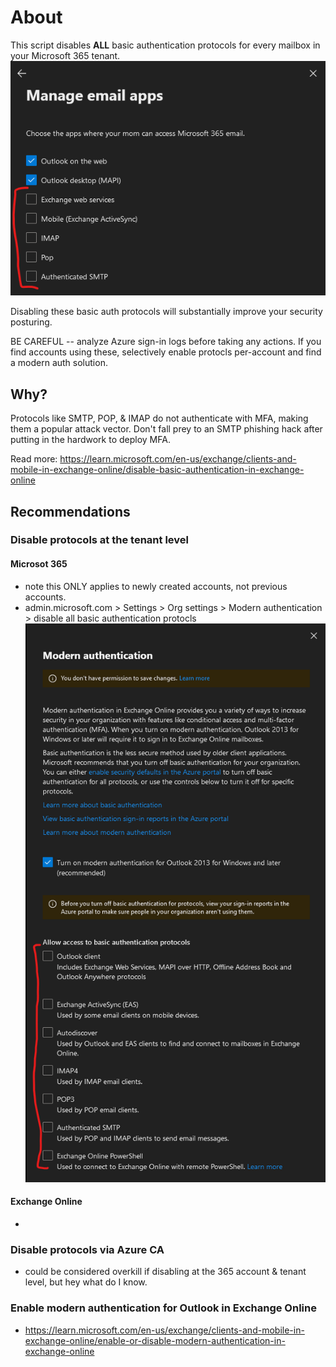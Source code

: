 # About

This script disables **ALL** basic authentication protocols for every mailbox in your Microsoft 365 tenant.
![alt text](screenshot1.png)

Disabling these basic auth protocols will substantially improve your security posturing.

BE CAREFUL -- analyze Azure sign-in logs before taking any actions. If you find accounts using these, selectively enable protocls per-account and find a modern auth solution.

## Why?

Protocols like SMTP, POP, & IMAP do not authenticate with MFA, making them a popular attack vector.
Don't fall prey to an SMTP phishing hack after putting in the hardwork to deploy MFA.

Read more: https://learn.microsoft.com/en-us/exchange/clients-and-mobile-in-exchange-online/disable-basic-authentication-in-exchange-online

## Recommendations

### Disable protocols at the tenant level

#### Microsot 365
- note this ONLY applies to newly created accounts, not previous accounts.
- admin.microsoft.com > Settings > Org settings > Modern authentication > disable all basic authentication protocls
![alt text](screenshot2.png)

#### Exchange Online
- 

### Disable protocols via Azure CA
- could be considered overkill if disabling at the 365 account & tenant level, but hey what do I know.

### Enable modern authentication for Outlook in Exchange Online
- https://learn.microsoft.com/en-us/exchange/clients-and-mobile-in-exchange-online/enable-or-disable-modern-authentication-in-exchange-online
